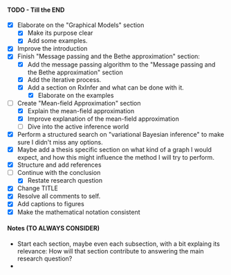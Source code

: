 #### TODO - Till the END
- [x] Elaborate on the "Graphical Models" section
	- [x] Make its purpose clear
	- [x] Add some examples. 
- [x] Improve the introduction
- [x] Finish "Message passing and the Bethe approximation" section:
	- [x] Add the message passing algorithm to the "Message passing and the Bethe approximation" section 
	- [x] Add the iterative process.
	- [x] Add a section on RxInfer and what can be done with it.
		- [x] Elaborate on the examples
- [ ] Create "Mean-field Approximation" section
	- [x] Explain the mean-field approximation
	- [x] Improve explanation of the mean-field approximation
	- [ ] Dive into the active inference world
- [x] Perform a structured search on "variational Bayesian inference" to make sure I didn't miss any options. 
- [x] Maybe add a thesis specific section on what kind of a graph I would expect, and how this might influence the method I will try to perform. 
- [x] Structure and add references
- [ ] Continue with the conclusion
	- [x] Restate research question
- [x] Change TITLE
- [x] Resolve all comments to self.
- [x] Add captions to figures
- [x] Make the mathematical notation consistent
#### Notes (TO ALWAYS CONSIDER)
- Start each section, maybe even each subsection, with a bit explaing its relevance: How will that section contribute to answering the main research question?
- 